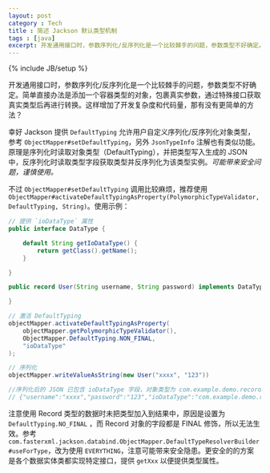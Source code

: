 ```yaml
---
layout: post
category : Tech
title : 简述 Jackson 默认类型机制
tags : [java]
excerpt: 开发通用接口时，参数序列化/反序列化是一个比较棘手的问题，参数类型不好确定。幸好 Jackson 提供 `DefaultTyping` 允许用户自定义序列化/反序列化对象类型。
---
```

{% include JB/setup %}

开发通用接口时，参数序列化/反序列化是一个比较棘手的问题，参数类型不好确定。简单直接办法是添加一个容器类型的对象，包裹真实参数，通过特殊接口获取真实类型后再进行转换。这样增加了开发复杂度和代码量，那有没有更简单的方法？

幸好 Jackson 提供 `DefaultTyping` 允许用户自定义序列化/反序列化对象类型，参考 `ObjectMapper#setDefaultTyping`，另外 `JsonTypeInfo` 注解也有类似功能。原理是序列化时读取对象类型（DefaultTyping），并把类型写入生成的 JSON 中，反序列化时读取类型字段获取类型并反序列化为该类型实例。*可能带来安全问题，谨慎使用。*

不过 `ObjectMapper#setDefaultTyping` 调用比较麻烦，推荐使用 `ObjectMapper#activateDefaultTypingAsProperty(PolymorphicTypeValidator, DefaultTyping, String)`。使用示例：

```java
// 提供 `ioDataType` 属性
public interface DataType {

    default String getIoDataType() {
        return getClass().getName();
    }

}

public record User(String username, String password) implements DataType {

}

// 激活 DefaultTyping
objectMapper.activateDefaultTypingAsProperty(
    objectMapper.getPolymorphicTypeValidator(), 
    ObjectMapper.DefaultTyping.NON_FINAL, 
    "ioDataType"
);

// 序列化
objectMapper.writeValueAsString(new User("xxxx", "123"))

//序列化后的 JSON 已包含 ioDataType 字段，对象类型为 com.example.demo.record.User
// {"username":"xxxx","password":"123","ioDataType":"com.example.demo.record.User"}
```


注意使用 Record 类型的数据时未把类型加入到结果中，原因是设置为 `DefaultTyping.NO_FINAL` ，而 Record 对象的字段都是 FINAL 修饰，所以无法生效。参考 `com.fasterxml.jackson.databind.ObjectMapper.DefaultTypeResolverBuilder#useForType`，改为使用 `EVERYTHING`，注意可能带来安全隐患。更安全的的方案是各个数据实体类都实现特定接口，提供 `getXxx` 以便提供类型属性。
